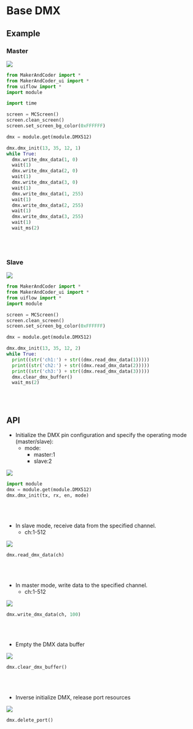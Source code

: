 # Base DMX

## Example

### Master

<img class="blockly_svg" src="https://makerandcoder.com/MCLab/blockly/modules/dmx/uiflow_block_module_dmx_master_example.svg">

```python
from MakerAndCoder import *
from MakerAndCoder_ui import *
from uiflow import *
import module

import time

screen = MCScreen()
screen.clean_screen()
screen.set_screen_bg_color(0xFFFFFF)

dmx = module.get(module.DMX512)

dmx.dmx_init(13, 35, 12, 1)
while True:
  dmx.write_dmx_data(1, 0)
  wait(1)
  dmx.write_dmx_data(2, 0)
  wait(1)
  dmx.write_dmx_data(3, 0)
  wait(1)
  dmx.write_dmx_data(1, 255)
  wait(1)
  dmx.write_dmx_data(2, 255)
  wait(1)
  dmx.write_dmx_data(3, 255)
  wait(1)
  wait_ms(2)
```
<br><br>
### Slave

<img class="blockly_svg" src="https://makerandcoder.com/MCLab/blockly/modules/dmx/uiflow_block_module_dmx_slave_example.svg">

```python
from MakerAndCoder import *
from MakerAndCoder_ui import *
from uiflow import *
import module

screen = MCScreen()
screen.clean_screen()
screen.set_screen_bg_color(0xFFFFFF)

dmx = module.get(module.DMX512)

dmx.dmx_init(13, 35, 12, 2)
while True:
  print((str('ch1:') + str((dmx.read_dmx_data(1)))))
  print((str('ch2:') + str((dmx.read_dmx_data(2)))))
  print((str('ch3:') + str((dmx.read_dmx_data(3)))))
  dmx.clear_dmx_buffer()
  wait_ms(2)
```
<br><br>
## API
- Initialize the DMX pin configuration and specify the operating mode (master/slave):
  - mode:
    - master:1
    - slave:2
<img class="blockly_svg" src="https://makerandcoder.com/MCLab/blockly/modules/dmx/uiflow_block_module_dmx_init.svg">

```python
import module
dmx = module.get(module.DMX512)
dmx.dmx_init(tx, rx, en, mode)
```

<br><br>
- In slave mode, receive data from the specified channel.
  - ch:1-512
<img class="blockly_svg" src="https://makerandcoder.com/MCLab/blockly/modules/dmx/uiflow_block_module_dmx_read_data.svg">

```python
dmx.read_dmx_data(ch)
```

<br><br>
- In master mode, write data to the specified channel.
  - ch:1-512
<img class="blockly_svg" src="https://makerandcoder.com/MCLab/blockly/modules/dmx/uiflow_block_module_dmx_write_data.svg">

```python
dmx.write_dmx_data(ch, 100)
```

<br><br>
- Empty the DMX data buffer
<img class="blockly_svg" src="https://makerandcoder.com/MCLab/blockly/modules/dmx/uiflow_block_module_dmx_clear_buffer.svg">

```python
dmx.clear_dmx_buffer()
```

<br><br>
- Inverse initialize DMX, release port resources
<img class="blockly_svg" src="https://makerandcoder.com/MCLab/blockly/modules/dmx/uiflow_block_module_dmx_deinit.svg">

```python
dmx.delete_port()
```



